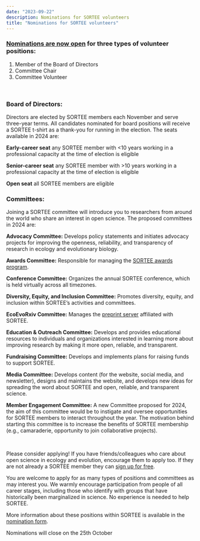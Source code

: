 ```yaml
---
date: "2023-09-22"
description: Nominations for SORTEE volunteers
title: "Nominations for SORTEE volunteers"
---
```


### [Nominations are now open](https://docs.google.com/forms/d/e/1FAIpQLSeixhd3NmpPM1SJfPuZMxLEy9nYrc5xbQ0Df9Lgy8z2m83sGA/viewform) for three types of volunteer positions:
1. Member of the Board of Directors
2. Committee Chair 
3. Committee Volunteer

&nbsp;

### Board of Directors:
Directors are elected by SORTEE members each November and serve three-year terms. All candidates nominated for board positions will receive a SORTEE t-shirt as a thank-you for running in the election. The seats available in 2024 are:

__Early-career seat__ any SORTEE member with <10 years working in a professional capacity at the time of election is eligible

__Senior-career seat__ any SORTEE member with >10 years working in a professional capacity at the time of election is eligible

__Open seat__ all SORTEE members are eligible
 
### Committees:
Joining a SORTEE committee will introduce you to researchers from around the world who share an interest in open science. The proposed committees in 2024 are:

__Advocacy Committee:__ Develops policy statements and initiates advocacy projects for improving the openness, reliability, and transparency of research in ecology and evolutionary biology.

__Awards Committee:__ Responsible for managing the [SORTEE awards program](http://www.sortee.org/awards/).

__Conference Committee:__ Organizes the annual SORTEE conference, which is held virtually across all timezones.

__Diversity, Equity, and Inclusion Committee:__ Promotes diversity, equity, and inclusion within SORTEE’s activities and committees.

__EcoEvoRxiv Committee:__ Manages the [preprint server](https://www.ecoevorxiv.com) affiliated with SORTEE.

__Education & Outreach Committee:__ Develops and provides educational resources to individuals and organizations interested in learning more about improving research by making it more open, reliable, and transparent.

__Fundraising Committee:__ Develops and implements plans for raising funds to support SORTEE.

__Media Committee:__ Develops content (for the website, social media, and newsletter), designs and maintains the website, and develops new ideas for spreading the word about SORTEE and open, reliable, and transparent science.

__Member Engagement Committee:__ A new Committee proposed for 2024, the aim of this committee would be to instigate and oversee opportunities for SORTEE members to interact throughout the year. The motivation behind starting this committee is to increase the benefits of SORTEE membership (e.g., camaraderie, opportunity to join collaborative projects).


&nbsp;

 
Please consider applying! If you have friends/colleagues who care about open science in ecology and evolution, encourage them to apply too. If they are not already a SORTEE member they can [sign up for free](https://www.joinit.org/o/sortee/).
 
You are welcome to apply for as many types of positions and committees as may interest you. We warmly encourage participation from people of all career stages, including those who identify with groups that have historically been marginalized in science. No experience is needed to help SORTEE.
 
More information about these positions within SORTEE is available in the [nomination form](https://docs.google.com/forms/d/e/1FAIpQLSeixhd3NmpPM1SJfPuZMxLEy9nYrc5xbQ0Df9Lgy8z2m83sGA/viewform).
 
Nominations will close on the 25th October
